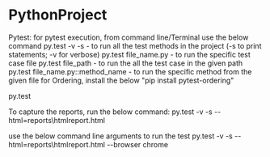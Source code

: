 # PythonProject
Pytest:
for pytest execution, from command line/Terminal use the below command
py.test -v -s - to run all the test methods in the project (-s to print statements; -v for verbose)
py.test file_name.py - to run the specific test case file
py.test file_path - to run the all the test case in the given path
py.test file_name.py::method_name - to run the specific method from the given file
for Ordering, install the below
"pip install pytest-ordering"

py.test

To capture the reports, run the below command:
py.test -v -s --html=reports\htmlreport.html


use the below command line arguments to run the test
py.test -v -s --html=reports\htmlreport.html --browser chrome
